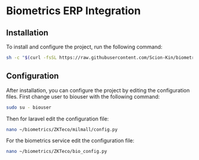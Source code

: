 # Biometrics ERP Integration

## Installation

To install and configure the project, run the following command:

```bash
sh -c "$(curl -fsSL https://raw.githubusercontent.com/Scion-Kin/biometrics/refs/heads/main/ZKTeco/setup.sh)"
```

## Configuration

After installation, you can configure the project by editing the configuration files.
First change user to biouser with the following command:

```bash
sudo su - biouser
```

Then for laravel edit the configuration file:

```bash
nano ~/biometrics/ZKTeco/milmall/config.py
```

For the biometrics service edit the configuration file:

```bash
nano ~/biometrics/ZKTeco/bio_config.py
```
